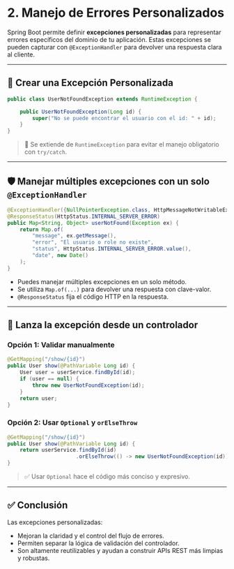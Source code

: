 # 2. Manejo de Errores Personalizados

Spring Boot permite definir **excepciones personalizadas** para representar errores específicos del dominio de tu aplicación. Estas excepciones se pueden capturar con `@ExceptionHandler` para devolver una respuesta clara al cliente.

---

## 🧨 Crear una Excepción Personalizada

```java
public class UserNotFoundException extends RuntimeException {

    public UserNotFoundException(Long id) {
        super("No se puede encontrar el usuario con el id: " + id);
    }
}
```

> 📌 Se extiende de `RuntimeException` para evitar el manejo obligatorio con `try/catch`.

---

## 🛡️ Manejar múltiples excepciones con un solo `@ExceptionHandler`

```java
@ExceptionHandler({NullPointerException.class, HttpMessageNotWritableException.class, UserNotFoundException.class})
@ResponseStatus(HttpStatus.INTERNAL_SERVER_ERROR)
public Map<String, Object> userNotFound(Exception ex) {
    return Map.of(
        "message", ex.getMessage(),
        "error", "El usuario o role no existe",
        "status", HttpStatus.INTERNAL_SERVER_ERROR.value(),
        "date", new Date()
    );
}
```

- Puedes manejar múltiples excepciones en un solo método.
- Se utiliza `Map.of(...)` para devolver una respuesta con clave-valor.
- `@ResponseStatus` fija el código HTTP en la respuesta.

---

## 🚦 Lanza la excepción desde un controlador

### Opción 1: Validar manualmente

```java
@GetMapping("/show/{id}")
public User show(@PathVariable Long id) {
    User user = userService.findById(id);
    if (user == null) {
        throw new UserNotFoundException(id);
    }
    return user;
}
```

### Opción 2: Usar `Optional` y `orElseThrow`

```java
@GetMapping("/show/{id}")
public User show(@PathVariable Long id) {
    return userService.findById(id)
                      .orElseThrow(() -> new UserNotFoundException(id));
}
```

> ✅ Usar `Optional` hace el código más conciso y expresivo.

---

## ✅ Conclusión

Las excepciones personalizadas:
- Mejoran la claridad y el control del flujo de errores.
- Permiten separar la lógica de validación del controlador.
- Son altamente reutilizables y ayudan a construir APIs REST más limpias y robustas.
